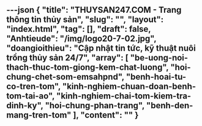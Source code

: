 ---json
{
    "title": "THUYSAN247.COM - Trang thông tin thủy sản",
    "slug": "",
    "layout": "index.html",
    "tag": [],
    "draft": false,
    "Anhtieude": "/img/logo20-7-02.jpg",
    "doangioithieu": "Cập nhật tin tức, kỹ thuật nuôi trồng thủy sản 24/7",
    "array": [
        "be-uong-noi-thach-thuc-tom-giong-kem-chat-luong",
        "hoi-chung-chet-som-emsahpnd",
        "benh-hoai-tu-co-tren-tom",
        "kinh-nghiem-chuan-doan-benh-tom-tai-ao",
        "kinh-nghiem-chai-tom-kiem-tra-dinh-ky",
        "hoi-chung-phan-trang",
        "benh-den-mang-tren-tom"
    ],
    "__content__": ""
}
---
